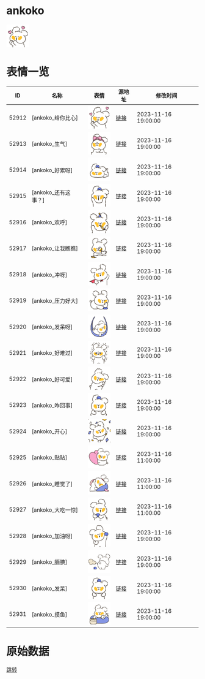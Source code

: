 # ankoko

<img src="./cover.png" height="60" alt="cover" />

# 表情一览

|ID|名称|表情|源地址|修改时间|
|----|----|----|----|----|
|52912|[ankoko_给你比心]|<img src="./pic/052912_%5Bankoko_给你比心%5D.png" height="60" alt="给你比心"/>|[链接](https://i0.hdslb.com/bfs/garb/a980922dc949ec408978076bb343ed29b8dee04f.png)|2023-11-16 19:00:00|
|52913|[ankoko_生气]|<img src="./pic/052913_%5Bankoko_生气%5D.png" height="60" alt="生气"/>|[链接](https://i0.hdslb.com/bfs/garb/72753b51b1f16a9c41e051b0fd59232035821418.png)|2023-11-16 19:00:00|
|52914|[ankoko_好累呀]|<img src="./pic/052914_%5Bankoko_好累呀%5D.png" height="60" alt="好累呀"/>|[链接](https://i0.hdslb.com/bfs/garb/752aeb58e6237fd5078b2aafbe8851d714c891cc.png)|2023-11-16 19:00:00|
|52915|[ankoko_还有这事？]|<img src="./pic/052915_%5Bankoko_还有这事？%5D.png" height="60" alt="还有这事？"/>|[链接](https://i0.hdslb.com/bfs/garb/2d83af508bfdb3d03e06b500face2bdcff02322c.png)|2023-11-16 19:00:00|
|52916|[ankoko_欢呼]|<img src="./pic/052916_%5Bankoko_欢呼%5D.png" height="60" alt="欢呼"/>|[链接](https://i0.hdslb.com/bfs/garb/a21b660ad794591ded36a6cb1ee5a182728bdff9.png)|2023-11-16 19:00:00|
|52917|[ankoko_让我瞧瞧]|<img src="./pic/052917_%5Bankoko_让我瞧瞧%5D.png" height="60" alt="让我瞧瞧"/>|[链接](https://i0.hdslb.com/bfs/garb/d949c9114ee52e629759f11e0a766cdf2fc6a0d6.png)|2023-11-16 19:00:00|
|52918|[ankoko_冲呀]|<img src="./pic/052918_%5Bankoko_冲呀%5D.png" height="60" alt="冲呀"/>|[链接](https://i0.hdslb.com/bfs/garb/1d57c4e78757db67373120e133e14d0dbed7d05f.png)|2023-11-16 19:00:00|
|52919|[ankoko_压力好大]|<img src="./pic/052919_%5Bankoko_压力好大%5D.png" height="60" alt="压力好大"/>|[链接](https://i0.hdslb.com/bfs/garb/866dc5212508cb49ee518954a99cd36d00115b17.png)|2023-11-16 19:00:00|
|52920|[ankoko_发呆呀]|<img src="./pic/052920_%5Bankoko_发呆呀%5D.png" height="60" alt="发呆呀"/>|[链接](https://i0.hdslb.com/bfs/garb/aeaa6c1a38885171d5e2b00d9de016977b1010e9.png)|2023-11-16 19:00:00|
|52921|[ankoko_好难过]|<img src="./pic/052921_%5Bankoko_好难过%5D.png" height="60" alt="好难过"/>|[链接](https://i0.hdslb.com/bfs/garb/dd083e05352c22e93e2c2aea9cca37ff09dd02ad.png)|2023-11-16 19:00:00|
|52922|[ankoko_好可爱]|<img src="./pic/052922_%5Bankoko_好可爱%5D.png" height="60" alt="好可爱"/>|[链接](https://i0.hdslb.com/bfs/garb/f77a9156514fbe531479cc19b9227d64a36b4ac0.png)|2023-11-16 19:00:00|
|52923|[ankoko_咋回事]|<img src="./pic/052923_%5Bankoko_咋回事%5D.png" height="60" alt="咋回事"/>|[链接](https://i0.hdslb.com/bfs/garb/60edeb49940ce59f48d908e35d599d0c68d011d8.png)|2023-11-16 19:00:00|
|52924|[ankoko_开心]|<img src="./pic/052924_%5Bankoko_开心%5D.png" height="60" alt="开心"/>|[链接](https://i0.hdslb.com/bfs/garb/c65713055a4b8e9826962598dc41d5c4420ab850.png)|2023-11-16 19:00:00|
|52925|[ankoko_贴贴]|<img src="./pic/052925_%5Bankoko_贴贴%5D.png" height="60" alt="贴贴"/>|[链接](https://i0.hdslb.com/bfs/garb/aefd7b98d047e1250da1df641bbbbe23c75ef45c.png)|2023-11-16 11:00:00|
|52926|[ankoko_睡觉了]|<img src="./pic/052926_%5Bankoko_睡觉了%5D.png" height="60" alt="睡觉了"/>|[链接](https://i0.hdslb.com/bfs/garb/2900873c948c096983f4b108b34f942c015ae868.png)|2023-11-16 11:00:00|
|52927|[ankoko_大吃一惊]|<img src="./pic/052927_%5Bankoko_大吃一惊%5D.png" height="60" alt="大吃一惊"/>|[链接](https://i0.hdslb.com/bfs/garb/922ff9cbcf52b8e6912b4cf1a2cffcd415a85bf3.png)|2023-11-16 11:00:00|
|52928|[ankoko_加油呀]|<img src="./pic/052928_%5Bankoko_加油呀%5D.png" height="60" alt="加油呀"/>|[链接](https://i0.hdslb.com/bfs/garb/3c5531f7d05804cb609104af9e6d352a2dc270db.png)|2023-11-16 19:00:00|
|52929|[ankoko_腼腆]|<img src="./pic/052929_%5Bankoko_腼腆%5D.png" height="60" alt="腼腆"/>|[链接](https://i0.hdslb.com/bfs/garb/855ffbe835d9bf8770363164d3e9def2c9033aac.png)|2023-11-16 19:00:00|
|52930|[ankoko_发呆]|<img src="./pic/052930_%5Bankoko_发呆%5D.png" height="60" alt="发呆"/>|[链接](https://i0.hdslb.com/bfs/garb/ca2ac7eb5323cd0279fa7ddcfe6404f06cada1b8.png)|2023-11-16 19:00:00|
|52931|[ankoko_摸鱼]|<img src="./pic/052931_%5Bankoko_摸鱼%5D.png" height="60" alt="摸鱼"/>|[链接](https://i0.hdslb.com/bfs/garb/4c46357dbf909e7b00954faba8266d7c0f18b0c3.png)|2023-11-16 19:00:00|

# 原始数据

[跳转](./raw.json)

